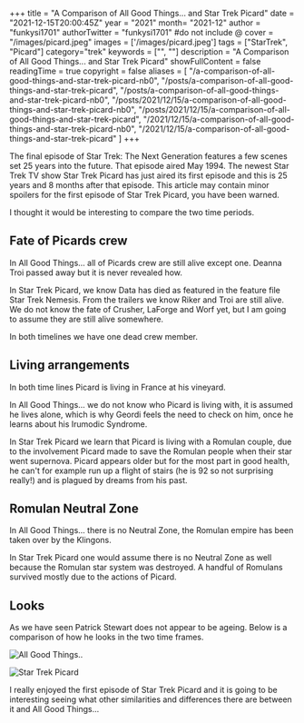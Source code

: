 +++
title = "A Comparison of All Good Things... and Star Trek Picard"
date = "2021-12-15T20:00:45Z"
year = "2021"
month= "2021-12"
author = "funkysi1701"
authorTwitter = "funkysi1701" #do not include @
cover = "/images/picard.jpeg"
images = ['/images/picard.jpeg']
tags = ["StarTrek", "Picard"]
category="trek"
keywords = ["", ""]
description =  "A Comparison of All Good Things... and Star Trek Picard"
showFullContent = false
readingTime = true
copyright = false
aliases = [
    "/a-comparison-of-all-good-things-and-star-trek-picard-nb0",
    "/posts/a-comparison-of-all-good-things-and-star-trek-picard",
    "/posts/a-comparison-of-all-good-things-and-star-trek-picard-nb0",
    "/posts/2021/12/15/a-comparison-of-all-good-things-and-star-trek-picard-nb0",
    "/posts/2021/12/15/a-comparison-of-all-good-things-and-star-trek-picard",
    "/2021/12/15/a-comparison-of-all-good-things-and-star-trek-picard-nb0",
    "/2021/12/15/a-comparison-of-all-good-things-and-star-trek-picard"
]
+++

The final episode of Star Trek: The Next Generation features a few scenes set 25 years into the future. That episode aired May 1994. The newest Star Trek TV show Star Trek Picard has just aired its first episode and this is 25 years and 8 months after that episode. This article may contain minor spoilers for the first episode of Star Trek Picard, you have been warned.

I thought it would be interesting to compare the two time periods.

## Fate of Picards crew

In All Good Things... all of Picards crew are still alive except one. Deanna Troi passed away but it is never revealed how.

In Star Trek Picard, we know Data has died as featured in the feature file Star Trek Nemesis. From the trailers we know Riker and Troi are still alive. We do not know the fate of Crusher, LaForge and Worf yet, but I am going to assume they are still alive somewhere.

In both timelines we have one dead crew member.

## Living arrangements

In both time lines Picard is living in France at his vineyard. 

In All Good Things... we do not know who Picard is living with, it is assumed he lives alone, which is why Geordi feels the need to check on him, once he learns about his Irumodic Syndrome.

In Star Trek Picard we learn that Picard is living with a Romulan couple, due to the involvement Picard made to save the Romulan people when their star went supernova. Picard appears older but for the most part in good health, he can't for example run up a flight of stairs (he is 92 so not surprising really!) and is plagued by dreams from his past.

## Romulan Neutral Zone

In All Good Things... there is no Neutral Zone, the Romulan empire has been taken over by the Klingons.

In Star Trek Picard one would assume there is no Neutral Zone as well because the Romulan star system was destroyed. A handful of Romulans survived mostly due to the actions of Picard.

## Looks

As we have seen Patrick Stewart does not appear to be ageing. Below is a comparison of how he looks in the two time frames.

![All Good Things..](/images/2021/all-good-things.jpg)

![Star Trek Picard](/images/2021/picard.jpeg)

I really enjoyed the first episode of Star Trek Picard and it is going to be interesting seeing what other similarities and differences there are between it and All Good Things...
